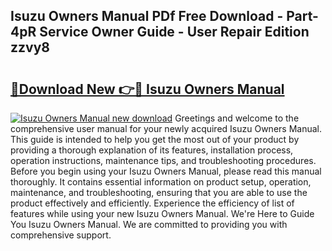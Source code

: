 ## Isuzu Owners Manual PDf Free Download - Part-4pR Service Owner Guide - User Repair Edition zzvy8

# <h2><a href="http://bc3868.oget.top/?id=Isuzu+Owners+Manual">🔗Download New 👉🔴 Isuzu Owners Manual</a></h2>

[![Isuzu Owners Manual new download](https://i.imgur.com/5g1atiW.png)](http://bc3868.oget.top/?id=Isuzu+Owners+Manual)
Greetings and welcome to the comprehensive user manual for your newly acquired Isuzu Owners Manual. This guide is intended to help you get the most out of your product by providing a thorough explanation of its features, installation process, operation instructions, maintenance tips, and troubleshooting procedures. Before you begin using your Isuzu Owners Manual, please read this manual thoroughly. It contains essential information on product setup, operation, maintenance, and troubleshooting, ensuring that you are able to use the product effectively and efficiently. Experience the efficiency of list of features while using your new Isuzu Owners Manual. We're Here to Guide You Isuzu Owners Manual. We are committed to providing you with comprehensive support.
